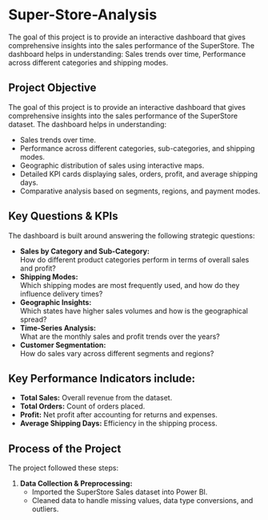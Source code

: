 # Super-Store-Analysis
The goal of this project is to provide an interactive dashboard that gives comprehensive insights into the sales performance of the SuperStore. The dashboard helps in understanding: Sales trends over time, Performance across different categories and shipping modes.


## Project Objective
The goal of this project is to provide an interactive dashboard that gives comprehensive insights into the sales performance of the SuperStore dataset. The dashboard helps in understanding:
- Sales trends over time.
- Performance across different categories, sub-categories, and shipping modes.
- Geographic distribution of sales using interactive maps.
- Detailed KPI cards displaying sales, orders, profit, and average shipping days.
- Comparative analysis based on segments, regions, and payment modes.

## Key Questions & KPIs
The dashboard is built around answering the following strategic questions:
- **Sales by Category and Sub-Category:**  
  How do different product categories perform in terms of overall sales and profit?
- **Shipping Modes:**  
  Which shipping modes are most frequently used, and how do they influence delivery times?
- **Geographic Insights:**  
  Which states have higher sales volumes and how is the geographical spread?
- **Time-Series Analysis:**  
  What are the monthly sales and profit trends over the years?
- **Customer Segmentation:**  
  How do sales vary across different segments and regions?

## Key Performance Indicators include:
- **Total Sales:** Overall revenue from the dataset.
- **Total Orders:** Count of orders placed.
- **Profit:** Net profit after accounting for returns and expenses.
- **Average Shipping Days:** Efficiency in the shipping process.

## Process of the Project
The project followed these steps:

1. **Data Collection & Preprocessing:**  
   - Imported the SuperStore Sales dataset into Power BI.
   - Cleaned data to handle missing values, data type conversions, and outliers.
